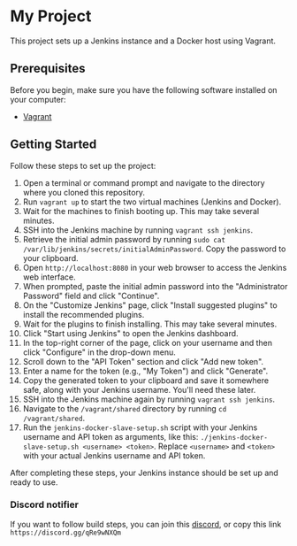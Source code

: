 # My Project

This project sets up a Jenkins instance and a Docker host using Vagrant.

## Prerequisites

Before you begin, make sure you have the following software installed on your computer:

- [Vagrant](https://www.vagrantup.com/downloads.html)

## Getting Started

Follow these steps to set up the project:

1. Open a terminal or command prompt and navigate to the directory where you cloned this repository.
2. Run `vagrant up` to start the two virtual machines (Jenkins and Docker).
3. Wait for the machines to finish booting up. This may take several minutes.
4. SSH into the Jenkins machine by running `vagrant ssh jenkins`.
5. Retrieve the initial admin password by running `sudo cat /var/lib/jenkins/secrets/initialAdminPassword`. Copy the password to your clipboard.
6. Open `http://localhost:8080` in your web browser to access the Jenkins web interface.
7. When prompted, paste the initial admin password into the "Administrator Password" field and click "Continue".
8. On the "Customize Jenkins" page, click "Install suggested plugins" to install the recommended plugins.
9. Wait for the plugins to finish installing. This may take several minutes.
10. Click "Start using Jenkins" to open the Jenkins dashboard.
11. In the top-right corner of the page, click on your username and then click "Configure" in the drop-down menu.
12. Scroll down to the "API Token" section and click "Add new token".
13. Enter a name for the token (e.g., "My Token") and click "Generate".
14. Copy the generated token to your clipboard and save it somewhere safe, along with your Jenkins username. You'll need these later.
15. SSH into the Jenkins machine again by running `vagrant ssh jenkins`.
16. Navigate to the `/vagrant/shared` directory by running `cd /vagrant/shared`.
17. Run the `jenkins-docker-slave-setup.sh` script with your Jenkins username and API token as arguments, like this: `./jenkins-docker-slave-setup.sh <username> <token>`. Replace `<username>` and `<token>` with your actual Jenkins username and API token.

After completing these steps, your Jenkins instance should be set up and ready to use.

### Discord notifier

If you want to follow build steps, you can join this [discord](https://discord.gg/qRe9wNXQm), or copy this link `https://discord.gg/qRe9wNXQm`